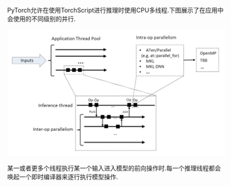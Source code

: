 PyTorch允许在使用TorchScript进行推理时使用CPU多线程.下图展示了在应用中会使用的不同级别的并行.

![img](https://github.com/shendeguize/PyTorchDocCN/blob/master/_imgs/0.3_0.png)

某一或者更多个线程执行某一个输入进入模型的前向操作时.每一个推理线程都会唤起一个即时编译器来逐行执行模型操作.
